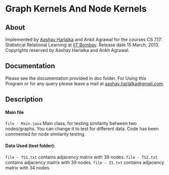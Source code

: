 # Graph Kernels And Node Kernels

About
-----------
Implemented by [Aashay Harlalka](http://www.cse.iitb.ac.in/~aashay) and Ankit Agrawal for the courses CS 717: Statistical Relational Learning at [IIT Bombay](http://www.iitb.ac.in). Release date 15 March, 2013. Copyrights reserved by Aashay Harlalka and Ankit Agrawal.

Documentation
-----------
Please see the documentation provided in doc folder. For Using this Program or for any query please leave a mail at [aashay.harlalka@gmail.com](mailto:aashay.harlalka@gmail.com).


Description
----------

#### Main file

`file - Main.java`
Main class, for testing similarity between two nodes/graphs. You can change it to test for different data. Code has been commented for node similarity testing.
	

#### Data Used (test folder):
`file - TS1.txt` contains adjacency matrix with 39 nodes.
`file - TS2.txt` contains adjacency matrix with 39 nodes.
`file - Z1.txt` contains adjacency matrix with 34 nodes.
